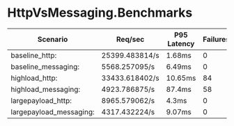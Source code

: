 # HttpVsMessaging.Benchmarks


| Scenario              | Req/sec | P95 Latency | Failures | Report File               |
|-----------------------|---------|-------------|----------|----------------------------|
| baseline_http:        | 25399.483814/s | 1.68ms      | 0        | benchmarkResults/baseline_http.log |
| baseline_messaging:   | 5568.257095/s | 6.49ms      | 0        | benchmarkResults/baseline_messaging.log |
| highload_http:        | 33433.618402/s | 10.65ms     | 84       | benchmarkResults/highload_http.log |
| highload_messaging:   | 4923.786875/s | 87.4ms      | 58       | benchmarkResults/highload_messaging.log |
| largepayload_http:    | 8965.579062/s | 4.3ms       | 0        | benchmarkResults/largepayload_http.log |
| largepayload_messaging: | 4317.432224/s | 9.07ms      | 0        | benchmarkResults/largepayload_messaging.log |
